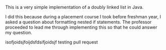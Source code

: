 This is a very simple implementation of a doubly linked list in Java.

I did this because during a placement course I took before freshman year, I asked a question about formatting nested if statements. 
The professor proceeded to lead me through implementing this so that he could answer my question.  


isofjoidsjfoijdsfdsifjoidsjf testing pull request
